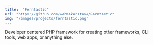 ```yaml
---
title:  "Ferntastic"
url: "https://github.com/webmakersteve/Ferntastic"
img: "/images/projects/ferntastic.png"
---
```


Developer centered PHP framework for creating other frameworks, CLI tools, web apps, or anything else.
